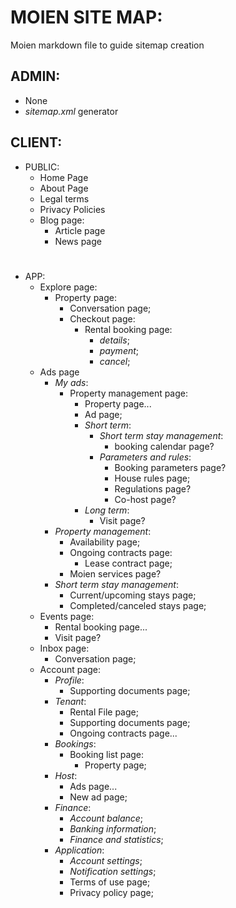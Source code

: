# MOIEN SITE MAP:

Moien markdown file to guide sitemap creation

## ADMIN:
- None
- _sitemap.xml_ generator

## CLIENT:

- PUBLIC:
  - Home Page
  - About Page
  - Legal terms
  - Privacy Policies
  - Blog page:
    - Article page
    - News page
#
- APP:
  - Explore page:
    - Property page:
      - Conversation page;
      - Checkout page:
        - Rental booking page:
          - _details_;
          - _payment_;
          - _cancel_;
  - Ads page
    - _My ads_:
        - Property management page:
          - Property page...
          - Ad page;
          - _Short term_:
            - _Short term stay management_:
              - booking calendar page?
            - _Parameters and rules_:
              - Booking parameters page?
              - House rules page;
              - Regulations page?
              - Co-host page?
          - _Long term_:
            - Visit page?
    - _Property management_:
      - Availability page;
      - Ongoing contracts page:
        - Lease contract page;
      - Moien services page?
    - _Short term stay management_:
      - Current/upcoming stays page;
      - Completed/canceled stays page;
  - Events page:
    - Rental booking page...
    - Visit page?
  - Inbox page:
    - Conversation page;
  - Account page:
    - _Profile_:
      - Supporting documents page;
    - _Tenant_:
      - Rental File page;
      - Supporting documents page;
      - Ongoing contracts page...
    - _Bookings_:
      - Booking list page:
        - Property page;
    - _Host_:
      - Ads page...
      - New ad page;
    - _Finance_:
      - _Account balance_;
      - _Banking information_;
      - _Finance and statistics_;
    - _Application_:
      - _Account settings_;
      - _Notification settings_;
      - Terms of use page;
      - Privacy policy page;

